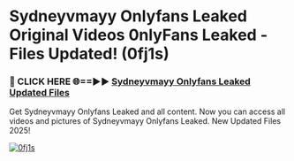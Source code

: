 # Sydneyvmayy Onlyfans Leaked Original Videos 0nlyFans Leaked - Files Updated! (0fj1s)

<h3>🔴 CLICK HERE 🌐==►► <a href="https://best4dudes.click/HH4t6V" rel="nofollow">Sydneyvmayy Onlyfans Leaked Updated Files</a></h3>

Get Sydneyvmayy Onlyfans Leaked and all content. Now you can access all videos and pictures of Sydneyvmayy Onlyfans Leaked. New Updated Files 2025!

[![0fj1s](https://github.com/user-attachments/assets/8c521d6e-e6e3-4a75-9320-d58ab9d79d5b)](https://best4dudes.click/HH4t6V)
